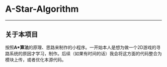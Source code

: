 # A-Star-Algorithm
---
## 关于本项目
按照**A\*算法**的原理、思路来制作的小程序。一开始本人是想为做一个2D游戏的寻路系统的原因才学习，制作。后续（如果有时间的话）我会将这方面的代码整合为模块上传，或者优化本源代码。
